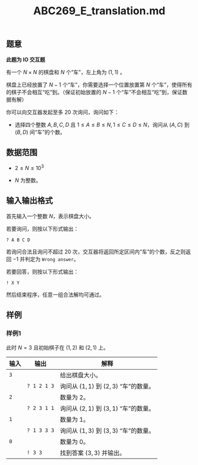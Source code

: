 ﻿---
title: "ABC269_E_translation.md"
tags: []
author: ""
created: ""
---

## 题意

**此题为 IO 交互题**

有一个 $N \times N$ 的棋盘和 $N$ 个“车”，左上角为 $(1,1)$ 。

棋盘上已经放置了 $N-1$ 个“车”，你需要选择一个位置放置第 $N$ 个“车”，使得所有的棋子不会相互“吃”到。（保证初始放置的 $N-1$ 个“车”不会相互“吃”到，保证数据有解）

你可以向交互器发起至多 $20$ 次询问，询问如下：

- 选择四个整数 $A,B,C,D$ 且 $1 \leq A \leq B \leq N,1 \leq C \leq D \leq N$，询问从 $(A,C)$ 到 $(B,D)$ 间“车”的个数。

## 数据范围

- $2 \leq N \leq 10^3$

- $N$ 为整数。

## 输入输出格式

首先输入一个整数 $N$，表示棋盘大小。

若要询问，则按以下形式输出：

`? A B C D`

若询问合法且询问不超过 $20$ 次，交互器将返回所定区间内“车”的个数，反之则返回 $-1$ 并判定为 `Wrong answer`。

若要回答，则按以下形式输出：

`! X Y`

然后结束程序，任意一组合法解均可通过。

## 样例

### 样例1

此时 $N=3$ 且初始棋子在 $(1,2)$ 和 $(2,1)$ 上。

| 输入 | 输出 | 解释 |
| ----------- | ----------- | ----------- |
| `3` |  | 给出棋盘大小。 |
| | `? 1 2 1 3` | 询问从 $(1,1)$ 到 $(2,3)$ “车”的数量。 |
| `2` |  | 数量为 $2$。 |
| | `? 2 3 1 1` | 询问从 $(2,1)$ 到 $(3,1)$ “车”的数量。 |
| `1` |  | 数量为 $1$。 |
| | `? 1 3 3 3` | 询问从 $(1,3)$ 到 $(3,3)$ “车”的数量。 |
| `0` |  | 数量为 $0$。 |
| | `! 3 3` | 找到答案 $(3,3)$ 并输出。 |

